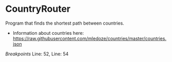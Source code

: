 # CountryRouter
Program that finds the shortest path between countries.
- Information about countries here: https://raw.githubusercontent.com/mledoze/countries/master/countries.json

*Breakpoints*
Line: 52,
Line: 54
